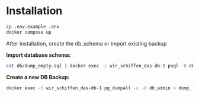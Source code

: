 # Installation

```bash
cp .env.example .env
docker compose up
```

After installation, create the db_schema or import existing backup

**Import database schema:**
```bash
cat db/dump_empty.sql | docker exec -i wir_schiffen_das-db-1 psql -U db_admin -d construction
```
**Create a new DB Backup:**
```bash
docker exec -t wir_schiffen_das-db-1 pg_dumpall -c -U db_admin > dump_`date +%d-%m-%Y"_"%H_%M_%S`.sql
```
